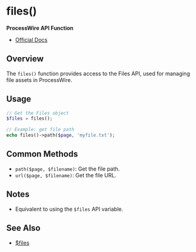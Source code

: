 # files()

**ProcessWire API Function**

- [Official Docs](https://processwire.com/api/ref/files/)

## Overview

The `files()` function provides access to the Files API, used for managing file assets in ProcessWire.

## Usage

```php
// Get the Files object
$files = files();

// Example: get file path
echo files()->path($page, 'myfile.txt');
```

## Common Methods
- `path($page, $filename)`: Get the file path.
- `url($page, $filename)`: Get the file URL.

## Notes
- Equivalent to using the `$files` API variable.

## See Also
- [$files](./files-variable.md)
